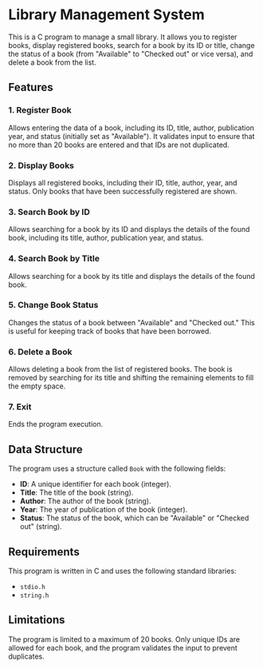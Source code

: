 # Library Management System

This is a C program to manage a small library. It allows you to register books, display registered books, search for a book by its ID or title, change the status of a book (from "Available" to "Checked out" or vice versa), and delete a book from the list.

## Features

### 1. **Register Book**
   Allows entering the data of a book, including its ID, title, author, publication year, and status (initially set as "Available"). It validates input to ensure that no more than 20 books are entered and that IDs are not duplicated.

### 2. **Display Books**
   Displays all registered books, including their ID, title, author, year, and status. Only books that have been successfully registered are shown.

### 3. **Search Book by ID**
   Allows searching for a book by its ID and displays the details of the found book, including its title, author, publication year, and status.

### 4. **Search Book by Title**
   Allows searching for a book by its title and displays the details of the found book.

### 5. **Change Book Status**
   Changes the status of a book between "Available" and "Checked out." This is useful for keeping track of books that have been borrowed.

### 6. **Delete a Book**
   Allows deleting a book from the list of registered books. The book is removed by searching for its title and shifting the remaining elements to fill the empty space.

### 7. **Exit**
   Ends the program execution.

## Data Structure

The program uses a structure called `Book` with the following fields:

- **ID**: A unique identifier for each book (integer).
- **Title**: The title of the book (string).
- **Author**: The author of the book (string).
- **Year**: The year of publication of the book (integer).
- **Status**: The status of the book, which can be "Available" or "Checked out" (string).

## Requirements

This program is written in C and uses the following standard libraries:

- `stdio.h`
- `string.h`

## Limitations
The program is limited to a maximum of 20 books.
Only unique IDs are allowed for each book, and the program validates the input to prevent duplicates.

